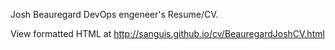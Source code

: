 Josh Beauregard DevOps engeneer's Resume/CV.

View formatted HTML at http://sanguis.github.io/cv/BeauregardJoshCV.html
